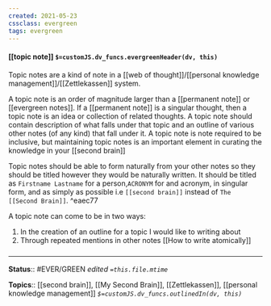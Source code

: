 ```yaml
---
created: 2021-05-23
cssclass: evergreen
tags: evergreen
---
```


#### [[topic note]] `$=customJS.dv_funcs.evergreenHeader(dv, this)`

Topic notes are a kind of note in a [[web of thought]]/[[personal knowledge management]]/[[Zettlekassen]] system.

A topic note is an order of magnitude larger than a [[permanent note]] or [[evergreen notes]]. If a [[permanent note]] is a singular thought, then a topic note is an idea or collection of related thoughts. A topic note should contain description of what falls under that topic and an outline of various other notes (of any kind) that fall under it. A topic note is note required to be inclusive, but maintaining topic notes is an important element in curating the knowledge in your [[second brain]]

Topic notes should be able to form naturally from your other notes so they should be titled however they would be naturally written. It should be titled as `Firstname Lastname` for a person,`ACRONYM` for and acronym, in singular form, and as simply as possible i.e `[[second brain]]` instead of `The [[Second Brain]]`.  ^eaec77

A topic note can come to be in two ways:
1. In the creation of an outline for a topic I would like to writing about
2. Through repeated mentions in other notes
[[How to write atomically]] 
### <hr class="footnote"/>

**Status**:: #EVER/GREEN 
*edited `=this.file.mtime`*

**Topics**:: [[second brain]], [[My Second Brain]], [[Zettlekassen]], [[personal knowledge management]]
*`$=customJS.dv_funcs.outlinedIn(dv, this)`*


